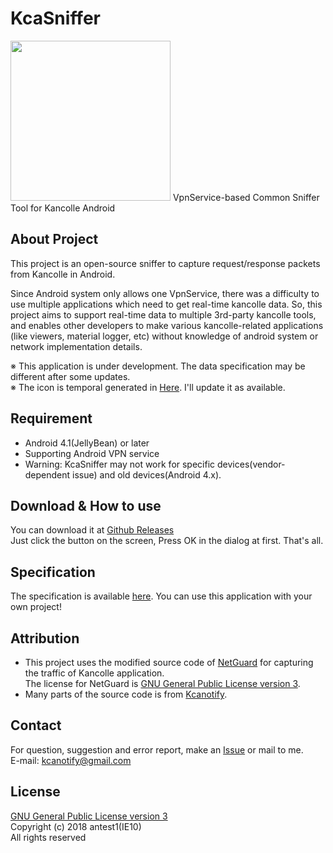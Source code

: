# KcaSniffer

<img src="https://upload.cc/i/lf5Vup.png" width="256"/>
VpnService-based Common Sniffer Tool for Kancolle Android

About Project
-------
This project is an open-source sniffer to capture request/response packets from Kancolle in Android.  

Since Android system only allows one VpnService, there was a difficulty to use multiple applications which need to get real-time kancolle data. 
So, this project aims to support real-time data to multiple 3rd-party kancolle tools,
and enables other developers to make various kancolle-related applications (like viewers, material logger, etc)
without knowledge of android system or network implementation details.

※ This application is under development. The data specification may be different after some updates.  
※ The icon is temporal generated in [Here](https://romannurik.github.io/AndroidAssetStudio/icons-launcher.html).
I'll update it as available.

Requirement
-------
- Android 4.1(JellyBean) or later
- Supporting Android VPN service
- Warning: KcaSniffer may not work for specific devices(vendor-dependent issue) and old devices(Android 4.x).

Download & How to use
-------
You can download it at [Github Releases](https://github.com/antest1/KcaSniffer/releases)  
Just click the button on the screen, Press OK in the dialog at first. That's all.

Specification
-------
The specification is available [here](specification.md).
You can use this application with your own project!

Attribution
-------
- This project uses the modified source code of [NetGuard](https://github.com/M66B/NetGuard/) for capturing the traffic of Kancolle application.   
The license for NetGuard is [GNU General Public License version 3](http://www.gnu.org/licenses/gpl.txt).
- Many parts of the source code is from [Kcanotify](https://github.com/antest1/kcanotify).

Contact
-------
For question, suggestion and error report, make an [Issue](https://github.com/antest1/KcaSniffer/issues) or mail to me.  
E-mail: kcanotify@gmail.com

License
-------
[GNU General Public License version 3](http://www.gnu.org/licenses/gpl.txt)  
Copyright (c) 2018 antest1(IE10)  
All rights reserved
